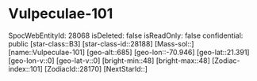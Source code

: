 ﻿---
location: [21.391,-70.946,685]
type: Station
tags:
- astro/Star

---

# Vulpeculae-101

SpocWebEntityId: 28068
isDeleted: false
isReadOnly: false
confidential: public
[star-class::B3]
[star-class-id::28188]
[Mass-sol::]
[name::Vulpeculae-101]
[geo-alt::685]
[geo-lon::-70.946]
[geo-lat::21.391]
[geo-lon-v::0]
[geo-lat-v::0]
[bright-min::48]
[bright-max::48]
[Zodiac-index::101]
[ZodiacId::28170]
[NextStarId::]

